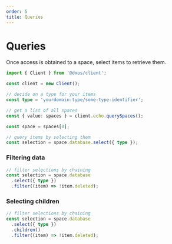 ```yaml
---
order: 5
title: Queries
---
```


# Queries

Once access is obtained to a space, select items to retrieve them.

```ts file=./snippets/read-items.ts#L5-
import { Client } from '@dxos/client';

const client = new Client();

// decide on a type for your items
const type = 'yourdomain:type/some-type-identifier';

// get a list of all spaces
const { value: spaces } = client.echo.querySpaces();

const space = spaces[0];

// query items by selecting them
const selection = space.database.select({ type });
```

### Filtering data

```ts file=./snippets/read-items-selections.ts#L17-
// filter selections by chaining
const selection = space.database
  .select({ type })
  .filter((item) => !item.deleted);
```

### Selecting children

```ts file=./snippets/read-items-selections-children.ts#L17-
// filter selections by chaining
const selection = space.database
  .select({ type })
  .children()
  .filter((item) => !item.deleted);
```

